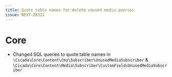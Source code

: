 ```yaml
---
title: Quote table names for delete unused media queries
issue: NEXT-28311
---
```

# Core
* Changed SQL queries to quote table names in `\Cicada\Core\Content\Cms\Subscriber\UnusedMediaSubscriber` & `\Cicada\Core\Content\Media\Subscriber\CustomFieldsUnusedMediaSubscriber`
